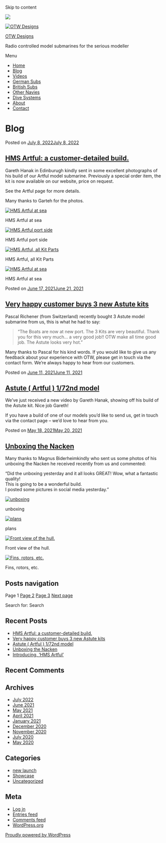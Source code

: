 Skip to content

![](/downloaded/images/cropped-home-back.jpg)

[![OTW Designs](/downloaded/images/cropped-fish-1.png)](/)

[OTW Designs](/)

Radio controlled model submarines for the serious modeller

Menu

  * [Home](/)
  * [Blog](/blog/)
  * [Videos](/videos/)
  * [German Subs](/#GermanSubs)
  * [British Subs](/#BritishSubs)
  * [Other Navies](/#OtherNavies)
  * [Dive Systems](/#DiveSystems)
  * [About](/about-2/)
  * [Contact](/contact-us/)

# Blog

Posted on [July 8, 2022July 8, 2022](/uncategorized/hms-artful-a-customer-detailed-build/)

## [HMS Artful: a customer-detailed build.](/uncategorized/hms-artful-a-customer-detailed-build/)

Gareth Hanak in Edinburugh kindly sent in some excellent photographs of his
build of our Artful model submarine. Previously a special order item, the kit
is now available on our website, price on request.

See the Artful page for more details.

Many thanks to Garteh for the photos.

[![HMS Artful at sea](/downloaded/images/Artful_Beauty-shot-scaled.jpg)](/wp-content/uploads/2022/07/Artful_Beauty-shot-scaled.jpg)

HMS Artful at sea

[![HMS Artful port side](/downloaded/images/Artful_Backyard-Beauty-scaled.jpg)](/wp-content/uploads/2022/07/Artful_Backyard-Beauty-scaled.jpg)

HMS Artful port side

[![HMS Artful, all Kit Parts](/downloaded/images/Artful_All-Kit-Parts-backyard.jpg)](/wp-content/uploads/2022/07/Artful_All-Kit-Parts-backyard.jpg)

HMS Artful, all Kit Parts

[![HMS Artful at sea](/downloaded/images/Artful_At-Sea.jpg)](/wp-content/uploads/2022/07/Artful_At-Sea.jpg)

HMS Artful at sea

Posted on [June 17, 2021June 21, 2021](/uncategorized/very-happy-customer-buys-3-new-astute-kits/)

## [Very happy customer buys 3 new Astute kits](/uncategorized/very-happy-customer-buys-3-new-astute-kits/)

Pascal Richener (from Switzerland) recently bought 3 Astute model submarine
from us, this is what he had to say:

> “The Boats are now at new port. The 3 Kits are very beautiful. Thank you for
> this very much… a very good job!! OTW make all time good job. The Astute
> looks very hot.”

Many thanks to Pascal for his kind words. If you would like to give us any
feedback about your experience with OTW, please get in touch via the contact
form. We’re always happy to hear from our customers.

Posted on [June 11, 2021June 11, 2021](/uncategorized/astute-artful-1-72nd-model/)

## [Astute ( Artful ) 1/72nd model](/uncategorized/astute-artful-1-72nd-model/)

We’ve just received a new video by Gareth Hanak, showing off his build of the
Astute kit. Nice job Gareth!

If you have a build of one of our models you’d like to send us, get in touch
via the contact page – we’d love to hear from you.  

Posted on [May 18, 2021May 20, 2021](/uncategorized/unboxing-the-nacken/)

## [Unboxing the Nacken](/uncategorized/unboxing-the-nacken/)

Many thanks to Magnus Biderheimkindly who sent us some photos of his unboxing
the Nacken he received recently from us and commented:

“Did the unboxing yesterday and it all looks GREAT! Wow, what a fantastic
quality!  
This is going to be a wonderful build.  
I posted some pictures in social media yesterday.”

[![unboxing](/downloaded/images/image3.jpeg)](/wp-content/uploads/2021/05/image3.jpeg)

unboxing

[![plans](/downloaded/images/image2.jpeg)](/wp-content/uploads/2021/05/image2.jpeg)

plans

[![Front view of the hull.](/downloaded/images/image1.jpeg)](/wp-content/uploads/2021/05/image1.jpeg)

Front view of the hull.

[![Fins, rotors, etc.](/downloaded/images/image0-150x150.jpeg)](/wp-content/uploads/2021/05/image0.jpeg)

Fins, rotors, etc.

## Posts navigation

Page 1 [Page 2](/blog/page/2/) [Page 3](/blog/page/3/) [Next page ](/blog/page/2/)

Search for: Search

## Recent Posts

  * [HMS Artful: a customer-detailed build.](/uncategorized/hms-artful-a-customer-detailed-build/)
  * [Very happy customer buys 3 new Astute kits](/uncategorized/very-happy-customer-buys-3-new-astute-kits/)
  * [Astute ( Artful ) 1/72nd model](/uncategorized/astute-artful-1-72nd-model/)
  * [Unboxing the Nacken](/uncategorized/unboxing-the-nacken/)
  * [Introducing, ‘HMS Artful’](/new-launch/introducing-hms-artful/)

## Recent Comments

## Archives

  * [July 2022](/2022/07/)
  * [June 2021](/2021/06/)
  * [May 2021](/2021/05/)
  * [April 2021](/2021/04/)
  * [January 2021](/2021/01/)
  * [December 2020](/2020/12/)
  * [November 2020](/2020/11/)
  * [July 2020](/2020/07/)
  * [May 2020](/2020/05/)

## Categories

  * [new launch](/category/new-launch/)
  * [Showcase](/category/showcase/)
  * [Uncategorized](/category/uncategorized/)

## Meta

  * [Log in](/wp-login.php)
  * [Entries feed](/feed/)
  * [Comments feed](/comments/feed/)
  * [WordPress.org](https://en-gb.wordpress.org/)

[ Proudly powered by WordPress ](https://en-gb.wordpress.org/)

